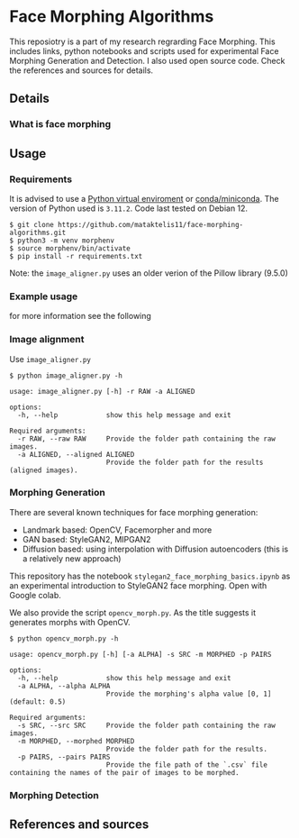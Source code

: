 # Face Morphing Algorithms

This reposiotry is a part of my research regrarding Face Morphing. This includes links, python notebooks and scripts used for experimental Face Morphing Generation and Detection. I also used open source code. Check the references and sources for details.

## Details

### What is face morphing


## Usage

### Requirements
It is advised to use a [Python virtual enviroment](https://docs.python.org/3/library/venv.html) or [conda/miniconda](https://docs.conda.io/projects/miniconda/en/latest/). The version of Python used is ```3.11.2```. Code last tested on Debian 12.

```
$ git clone https://github.com/mataktelis11/face-morphing-algorithms.git
$ python3 -m venv morphenv
$ source morphenv/bin/activate
$ pip install -r requirements.txt
```
Note: the ```image_aligner.py``` uses an older verion of the Pillow library (9.5.0)

### Example usage


for more information see the following

### Image alignment

Use ```image_aligner.py```
```
$ python image_aligner.py -h

usage: image_aligner.py [-h] -r RAW -a ALIGNED

options:
  -h, --help            show this help message and exit

Required arguments:
  -r RAW, --raw RAW     Provide the folder path containing the raw images.
  -a ALIGNED, --aligned ALIGNED
                        Provide the folder path for the results (aligned images).
```


### Morphing Generation

There are several known techniques for face morphing generation:

- Landmark based: OpenCV, Facemorpher and more
- GAN based: StyleGAN2, MIPGAN2
- Diffusion based: using interpolation with Diffusion autoencoders (this is a relatively new approach)

This repository has the notebook ```stylegan2_face_morphing_basics.ipynb``` as an experimental introduction to StyleGAN2 face morphing. Open with Google colab.

We also provide the script ```opencv_morph.py```. As the title suggests it generates morphs with OpenCV.

```
$ python opencv_morph.py -h

usage: opencv_morph.py [-h] [-a ALPHA] -s SRC -m MORPHED -p PAIRS

options:
  -h, --help            show this help message and exit
  -a ALPHA, --alpha ALPHA
                        Provide the morphing's alpha value [0, 1] (default: 0.5)

Required arguments:
  -s SRC, --src SRC     Provide the folder path containing the raw images.
  -m MORPHED, --morphed MORPHED
                        Provide the folder path for the results.
  -p PAIRS, --pairs PAIRS
                        Provide the file path of the `.csv` file containing the names of the pair of images to be morphed.
```

### Morphing Detection



## References and sources